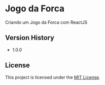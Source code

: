 # Jogo da Forca

Criando um Jogo da Forca com ReactJS

## Version History

- 1.0.0

## License

This project is licensed under the [MIT License](LICENSE).

